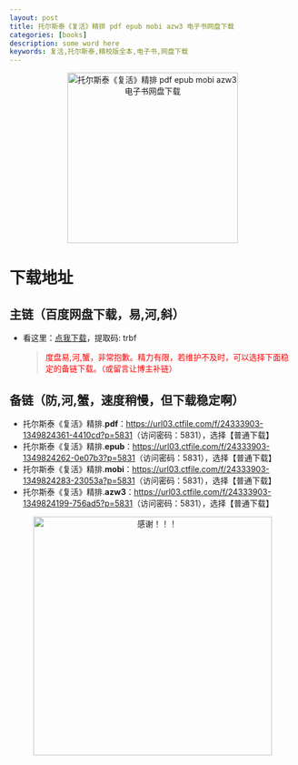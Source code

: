 ```yaml
---
layout: post
title: 托尔斯泰《复活》精排 pdf epub mobi azw3 电子书网盘下载
categories: [books]
description: some word here
keywords: 复活,托尔斯泰,精校版全本,电子书,网盘下载
---
```


<div align="center"><img src="https://qweree.cn/wp-content/uploads/2024/08/fu-huo-tuya.jpg" alt="托尔斯泰《复活》精排 pdf epub mobi azw3 电子书网盘下载" width="300px" height="auto"></div>

# 下载地址

## 主链（百度网盘下载，易,河,斜）

- 看这里：[点我下载](https://pan.baidu.com/s/1iMXUbSbtZQZjDcqDmnWUyw?pwd=trbf)，提取码: trbf

  > <p style="color:red" >度盘易,河,蟹，非常抱歉。精力有限，若维护不及时，可以选择下面稳定的备链下载。（或留言让博主补链）</p>

## 备链（防,河,蟹，速度稍慢，但下载稳定啊）

- 托尔斯泰《复活》精排.**pdf**：<https://url03.ctfile.com/f/24333903-1349824361-4410cd?p=5831>（访问密码：5831），选择【普通下载】
- 托尔斯泰《复活》精排.**epub**：<https://url03.ctfile.com/f/24333903-1349824262-0e07b3?p=5831>（访问密码：5831），选择【普通下载】
- 托尔斯泰《复活》精排.**mobi**：<https://url03.ctfile.com/f/24333903-1349824283-23053a?p=5831>（访问密码：5831），选择【普通下载】
- 托尔斯泰《复活》精排.**azw3**：<https://url03.ctfile.com/f/24333903-1349824199-756ad5?p=5831>（访问密码：5831），选择【普通下载】

<div align="center"><img src="https://pic.imgdb.cn/item/661246bf68eb935713c7f81c.gif" alt="感谢！！！" width="420px" height="auto"/></div>

